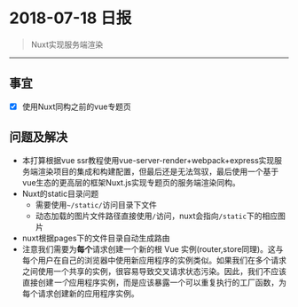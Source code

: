  # 2018-07-18 日报

 > Nuxt实现服务端渲染

 ---

 ## 事宜
 - [x] 使用Nuxt同构之前的vue专题页


 ## 问题及解决
 - 本打算根据vue ssr教程使用vue-server-render+webpack+express实现服务端渲染项目的集成和构建配置，但最后还是无法驾驭，最后使用一个基于vue生态的更高层的框架Nuxt.js实现专题页的服务端渲染同构。
 - Nuxt的static目录问题
    - 需要使用`~/static/`访问目录下文件
    - 动态加载的图片文件路径直接使用`/`访问，nuxt会指向`/static`下的相应图片
 - nuxt根据pages下的文件目录自动生成路由
 - 注意我们需要为**每个**请求创建一个新的根 Vue 实例(router,store同理)。这与每个用户在自己的浏览器中使用新应用程序的实例类似。如果我们在多个请求之间使用一个共享的实例，很容易导致交叉请求状态污染。因此，我们不应该直接创建*一个*应用程序实例，而是应该暴露一个可以重复执行的工厂函数，为每个请求创建新的应用程序实例。